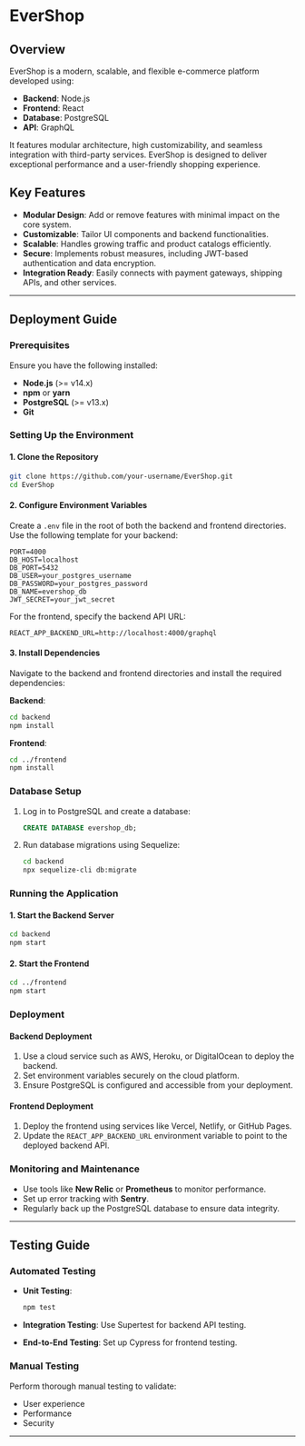 # EverShop

## Overview

EverShop is a modern, scalable, and flexible e-commerce platform developed using:

- **Backend**: Node.js
- **Frontend**: React
- **Database**: PostgreSQL
- **API**: GraphQL

It features modular architecture, high customizability, and seamless integration with third-party services. EverShop is designed to deliver exceptional performance and a user-friendly shopping experience.

## Key Features

- **Modular Design**: Add or remove features with minimal impact on the core system.
- **Customizable**: Tailor UI components and backend functionalities.
- **Scalable**: Handles growing traffic and product catalogs efficiently.
- **Secure**: Implements robust measures, including JWT-based authentication and data encryption.
- **Integration Ready**: Easily connects with payment gateways, shipping APIs, and other services.

---

## Deployment Guide

### Prerequisites

Ensure you have the following installed:
- **Node.js** (>= v14.x)
- **npm** or **yarn**
- **PostgreSQL** (>= v13.x)
- **Git**

### Setting Up the Environment

#### 1. Clone the Repository
```bash
git clone https://github.com/your-username/EverShop.git
cd EverShop
```

#### 2. Configure Environment Variables
Create a `.env` file in the root of both the backend and frontend directories. Use the following template for your backend:
```env
PORT=4000
DB_HOST=localhost
DB_PORT=5432
DB_USER=your_postgres_username
DB_PASSWORD=your_postgres_password
DB_NAME=evershop_db
JWT_SECRET=your_jwt_secret
```

For the frontend, specify the backend API URL:
```env
REACT_APP_BACKEND_URL=http://localhost:4000/graphql
```

#### 3. Install Dependencies
Navigate to the backend and frontend directories and install the required dependencies:

**Backend**:
```bash
cd backend
npm install
```

**Frontend**:
```bash
cd ../frontend
npm install
```

### Database Setup

1. Log in to PostgreSQL and create a database:
   ```sql
   CREATE DATABASE evershop_db;
   ```
2. Run database migrations using Sequelize:
   ```bash
   cd backend
   npx sequelize-cli db:migrate
   ```

### Running the Application

#### 1. Start the Backend Server
```bash
cd backend
npm start
```

#### 2. Start the Frontend
```bash
cd ../frontend
npm start
```

### Deployment

#### Backend Deployment
1. Use a cloud service such as AWS, Heroku, or DigitalOcean to deploy the backend.
2. Set environment variables securely on the cloud platform.
3. Ensure PostgreSQL is configured and accessible from your deployment.

#### Frontend Deployment
1. Deploy the frontend using services like Vercel, Netlify, or GitHub Pages.
2. Update the `REACT_APP_BACKEND_URL` environment variable to point to the deployed backend API.

### Monitoring and Maintenance

- Use tools like **New Relic** or **Prometheus** to monitor performance.
- Set up error tracking with **Sentry**.
- Regularly back up the PostgreSQL database to ensure data integrity.

---

## Testing Guide

### Automated Testing

- **Unit Testing**:
  ```bash
  npm test
  ```

- **Integration Testing**:
  Use Supertest for backend API testing.

- **End-to-End Testing**:
  Set up Cypress for frontend testing.

### Manual Testing
Perform thorough manual testing to validate:
- User experience
- Performance
- Security

---
